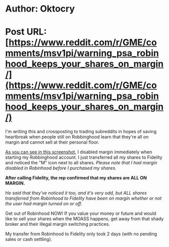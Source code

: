 # Author: Oktocry
# Post URL: [https://www.reddit.com/r/GME/comments/msv1pi/warning_psa_robinhood_keeps_your_shares_on_margin/](https://www.reddit.com/r/GME/comments/msv1pi/warning_psa_robinhood_keeps_your_shares_on_margin/)


I'm writing this and crossposting to trading subreddits in hopes of saving heartbreak when people still on Robbinghood learn that they're all on margin and cannot sell at their personal floor. 

[As you can see in this screenshot](https://i.imgur.com/AjnSHW0.jpg), I disabled margin immediately when starting my Robbinghood account. I just transferred all my shares to Fidelity and noticed the "M" icon next to all shares. *Please note that I had margin disabled in Robinhood before I purchased my shares.*  

**After calling Fidelity, the rep confirmed that my shares are ALL ON MARGIN.** 

*He said that they've noticed it too, and it's very odd, but ALL shares transferred from Robinhood to Fidelity have been on margin whether or not the user had margin turned on or off.*  

Get out of Robinhood NOW! If you value your money or future and would like to sell your shares when the MOASS happens, get away from that shady broker and their illegal margin switching practices. 

  My transfer from Robinhood to Fidelity only took 2 days (with no pending sales or cash settling).